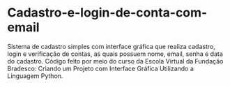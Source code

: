 # Cadastro-e-login-de-conta-com-email
Sistema de cadastro simples com interface gráfica que realiza cadastro, login e verificação de contas, as quais possuem nome, email, senha e data do cadastro.
Código feito por meio do curso da Escola Virtual da Fundação Bradesco: Criando um Projeto com Interface Gráfica Utilizando a Linguagem Python.
